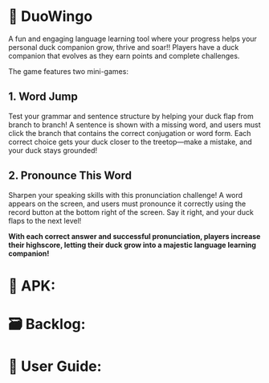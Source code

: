 # 🦉 DuoWingo 
A fun and engaging language learning tool where your progress helps your personal duck companion grow, thrive and soar!! Players have a duck companion that evolves as they earn points and complete challenges.

The game features two mini-games:
## 1. Word Jump
Test your grammar and sentence structure by helping your duck flap from branch to branch! A sentence is shown with a missing word, and users must click the branch that contains the correct conjugation or word form. Each correct choice gets your duck closer to the treetop—make a mistake, and your duck stays grounded!

## 2. Pronounce This Word
Sharpen your speaking skills with this pronunciation challenge! A word appears on the screen, and users must pronounce it correctly using the record button at the bottom right of the screen. Say it right, and your duck flaps to the next level!


__With each correct answer and successful pronunciation, players increase their highscore, letting their duck grow into a majestic language learning companion!__

# 📁 APK: 

# 🗃️ Backlog:

# 🙋 User Guide:
